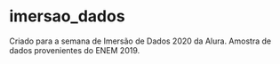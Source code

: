 # imersao_dados
Criado para a semana de Imersão de Dados 2020 da Alura. Amostra de dados provenientes do ENEM 2019.
